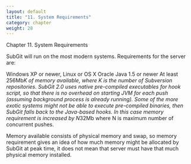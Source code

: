 ```yaml
---
layout: default
title: "11. System Requirements"
category: chapter
weight: 28
---
```

Chapter 11. System Requirements

SubGit will run on the most modern systems. Requirements for the server are:

Windows XP or newer, Linux or OS X
Oracle Java 1.5 or newer
At least 256Mb*K of memory available, where K is the number of Subversion repositories.
SubGit 2.0 uses native pre-compiled executables for hook script, so that there is no overhead on starting JVM for each push (assuming background process is already running). Some of the more exotic systems might not be able to execute pre-compiled binaries, then SubGit falls back to the Java-based hooks. In this case memory requirement is increased by N*32Mb where N is maximum number of concurrent pushes.

Memory available consists of physical memory and swap, so memory requirement gives an idea of how much memory might be allocated by SubGit at peak time, it does not mean that server must have that much physical memory installed.